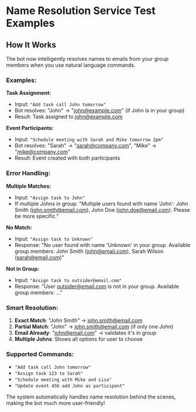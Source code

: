 # Name Resolution Service Test Examples

## How It Works

The bot now intelligently resolves names to emails from your group members when you use natural language commands.

### Examples:

**Task Assignment:**
- Input: `"Add task call John tomorrow"`
- Bot resolves: "John" → "john@example.com" (if John is in your group)
- Result: Task assigned to john@example.com

**Event Participants:**
- Input: `"Schedule meeting with Sarah and Mike tomorrow 2pm"`
- Bot resolves: "Sarah" → "sarah@company.com", "Mike" → "mike@company.com"
- Result: Event created with both participants

### Error Handling:

**Multiple Matches:**
- Input: `"Assign task to John"`
- If multiple Johns in group: "Multiple users found with name 'John': John Smith (john.smith@email.com), John Doe (john.doe@email.com). Please be more specific."

**No Match:**
- Input: `"Assign task to Unknown"`
- Response: "No user found with name 'Unknown' in your group. Available group members: John Smith (john@email.com), Sarah Wilson (sarah@email.com)"

**Not in Group:**
- Input: `"Assign task to outsider@email.com"`
- Response: "User outsider@email.com is not in your group. Available group members: ..."

### Smart Resolution:

1. **Exact Match**: "John Smith" → john.smith@email.com
2. **Partial Match**: "John" → john.smith@email.com (if only one John)
3. **Email Already**: "john@email.com" → validates it's in group
4. **Multiple Johns**: Shows all options for user to choose

### Supported Commands:

- `"Add task call John tomorrow"`
- `"Assign task 123 to Sarah"`
- `"Schedule meeting with Mike and Lisa"`
- `"Update event 456 add John as participant"`

The system automatically handles name resolution behind the scenes, making the bot much more user-friendly!
